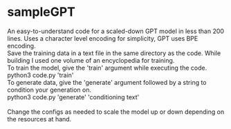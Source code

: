 # sampleGPT
An easy-to-understand code for a scaled-down GPT model in less than 200 lines. Uses a character level encoding for simplicity, GPT uses BPE encoding.<br>
Save the training data in a text file in the same directory as the code. While building I used one volume of an encyclopedia for training.<br>
To train the model, give the 'train' argument while executing the code.<br>
python3 code.py 'train'<br>
To generate data, give the 'generate' argument followed by a string to condition your generation on.<br>
python3 code.py 'generate' 'conditioning text'<br>
<br>
Change the configs as needed to scale the model up or down depending on the resources at hand.
